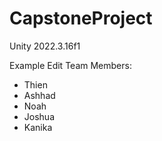 # CapstoneProject
Unity 2022.3.16f1

Example Edit 
Team Members:
 * Thien
 * Ashhad
 * Noah
 * Joshua 
 * Kanika
